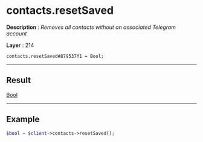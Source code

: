 # contacts.resetSaved

**Description** : *Removes all contacts without an associated Telegram account*

**Layer** : 214

```tl
contacts.resetSaved#879537f1 = Bool;
```

---

## Result

[Bool](type/Bool)

---

## Example

```php
$bool = $client->contacts->resetSaved();
```